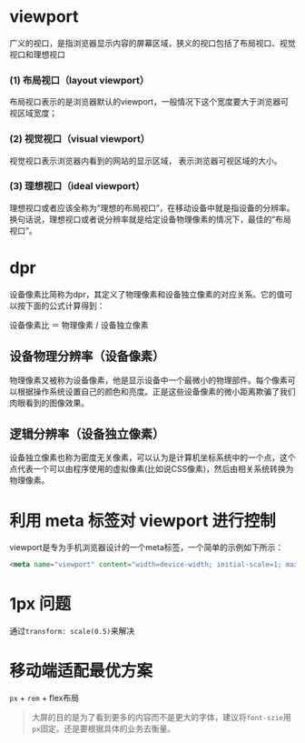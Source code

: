 # viewport

广义的视口，是指浏览器显示内容的屏幕区域，狭义的视口包括了布局视口、视觉视口和理想视口

### (1) 布局视口（layout viewport）

布局视口表示的是浏览器默认的viewport，一般情况下这个宽度要大于浏览器可视区域宽度；

### (2) 视觉视口（visual viewport）

视觉视口表示浏览器内看到的网站的显示区域， 表示浏览器可视区域的大小。

### (3) 理想视口（ideal viewport）

理想视口或者应该全称为“理想的布局视口”，在移动设备中就是指设备的分辨率。换句话说，理想视口或者说分辨率就是给定设备物理像素的情况下，最佳的“布局视口”。

# dpr

设备像素比简称为dpr，其定义了物理像素和设备独立像素的对应关系。它的值可以按下面的公式计算得到：

设备像素比 ＝ 物理像素 / 设备独立像素

## 设备物理分辨率（设备像素）

物理像素又被称为设备像素，他是显示设备中一个最微小的物理部件。每个像素可以根据操作系统设置自己的颜色和亮度。正是这些设备像素的微小距离欺骗了我们肉眼看到的图像效果。

## 逻辑分辨率（设备独立像素）

设备独立像素也称为密度无关像素，可以认为是计算机坐标系统中的一个点，这个点代表一个可以由程序使用的虚拟像素(比如说CSS像素)，然后由相关系统转换为物理像素。

# 利用 meta 标签对 viewport 进行控制

viewport是专为手机浏览器设计的一个meta标签，一个简单的示例如下所示：

```html
<meta name="viewport" content="width=device-width; initial-scale=1; maximum-scale=1; minimum-scale=1; user-scalable=no;">
```

# 1px 问题

通过`transform: scale(0.5)`来解决

# 移动端适配最优方案

`px` + `rem` + flex布局 

> 大屏的目的是为了看到更多的内容而不是更大的字体，建议将`font-szie`用`px`固定。还是要根据具体的业务去衡量。


